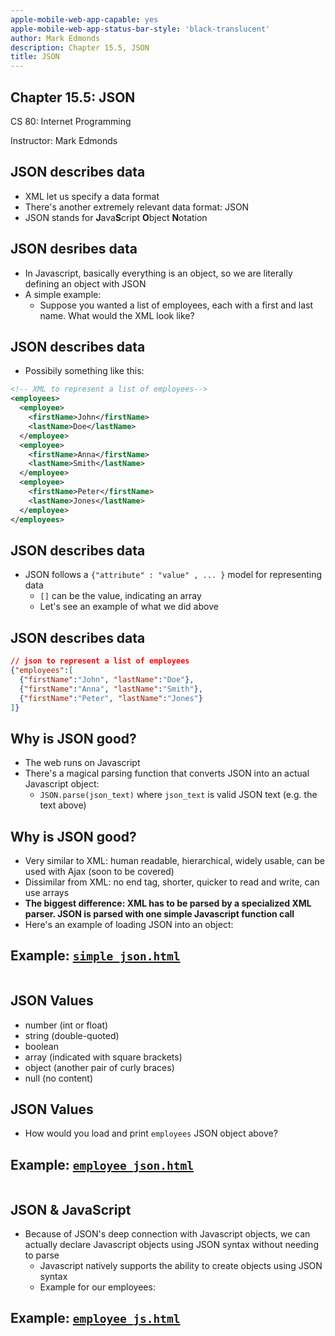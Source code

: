 ```yaml
---
apple-mobile-web-app-capable: yes
apple-mobile-web-app-status-bar-style: 'black-translucent'
author: Mark Edmonds
description: Chapter 15.5, JSON
title: JSON
---
```


## Chapter 15.5: JSON

CS 80: Internet Programming

Instructor: Mark Edmonds

## JSON describes data

- XML let us specify a data format
- There\'s another extremely relevant data format: JSON
- JSON stands for **J**ava**S**cript **O**bject **N**otation

## JSON desribes data

- In Javascript, basically everything is an object, so we are literally defining an object with JSON
- A simple example:
  - Suppose you wanted a list of employees, each with a first and last name. What would the XML look like?

## JSON describes data

- Possibily something like this:

```xml
<!-- XML to represent a list of employees-->
<employees>
  <employee>
    <firstName>John</firstName>
    <lastName>Doe</lastName>
  </employee>
  <employee>
    <firstName>Anna</firstName>
    <lastName>Smith</lastName>
  </employee>
  <employee>
    <firstName>Peter</firstName>
    <lastName>Jones</lastName>
  </employee>
</employees>
```

## JSON describes data

- JSON follows a `{"attribute" : "value" , ... }` model for representing data
  - `[]` can be the value, indicating an array
  - Let\'s see an example of what we did above

## JSON describes data

```json
// json to represent a list of employees
{"employees":[
  {"firstName":"John", "lastName":"Doe"},
  {"firstName":"Anna", "lastName":"Smith"},
  {"firstName":"Peter", "lastName":"Jones"}
]}
```

## Why is JSON good?

- The web runs on Javascript
- There\'s a magical parsing function that converts JSON into an actual Javascript object:
  - `JSON.parse(json_text)` where `json_text` is valid JSON text (e.g. the text above)

## Why is JSON good?

- Very similar to XML: human readable, hierarchical, widely usable, can be used with Ajax (soon to be covered)
- Dissimilar from XML: no end tag, shorter, quicker to read and write, can use arrays
- **The biggest difference: XML has to be parsed by a specialized XML parser. JSON is parsed with one simple Javascript function call**
- Here\'s an example of loading JSON into an object:

## Example: [`simple_json.html`](../examples/ch15.5_json/simple_json.html)

```{include=../examples/ch15.5_json/simple_json.html}
```

## JSON Values

- number (int or float)
- string (double-quoted)
- boolean
- array (indicated with square brackets)
- object (another pair of curly braces)
- null (no content)

## JSON Values

- How would you load and print `employees` JSON object above?

## Example: [`employee_json.html`](../examples/ch15.5_json/employee_json.html)

```{include=../examples/ch15.5_json/employee_json.html}
```

## JSON & JavaScript

- Because of JSON\'s deep connection with Javascript objects, we can actually declare Javascript objects using JSON syntax without needing to parse
  - Javascript natively supports the ability to create objects using JSON syntax
  - Example for our employees:

## Example: [`employee_js.html`](../examples/ch15.5_json/employee_js.html)

```{include=../examples/ch15.5_json/employee_js.html}
```